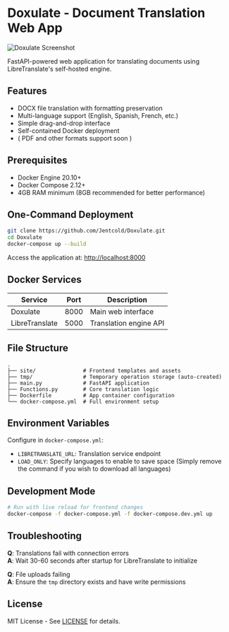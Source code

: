 # Doxulate - Document Translation Web App

![Doxulate Screenshot](![image](https://github.com/user-attachments/assets/c3b1ab11-76d9-4331-ade1-eb44475ec0db)
) 

FastAPI-powered web application for translating documents using LibreTranslate's self-hosted engine.

## Features

- DOCX file translation with formatting preservation 
- Multi-language support (English, Spanish, French, etc.)
- Simple drag-and-drop interface
- Self-contained Docker deployment
- ( PDF and other formats support soon )

## Prerequisites

- Docker Engine 20.10+
- Docker Compose 2.12+
- 4GB RAM minimum (8GB recommended for better performance)

## One-Command Deployment

```bash
git clone https://github.com/Jentcold/Doxulate.git
cd Doxulate
docker-compose up --build
```

Access the application at: [http://localhost:8000](http://localhost:8000)

## Docker Services

| Service | Port | Description |
|---------|------|-------------|
| Doxulate | 8000 | Main web interface |
| LibreTranslate | 5000 | Translation engine API |

## File Structure

```
.
├── site/               # Frontend templates and assets
├── tmp/                # Temporary operation storage (auto-created)
├── main.py             # FastAPI application
├── Functions.py        # Core translation logic
├── Dockerfile          # App container configuration
└── docker-compose.yml  # Full environment setup
```

## Environment Variables

Configure in `docker-compose.yml`:

- `LIBRETRANSLATE_URL`: Translation service endpoint
- `LOAD_ONLY`: Specify languages to enable to save space
  (Simply remove the command if you wish to download all languages)

## Development Mode

```bash
# Run with live reload for frontend changes
docker-compose -f docker-compose.yml -f docker-compose.dev.yml up
```

## Troubleshooting

**Q**: Translations fail with connection errors  
**A**: Wait 30-60 seconds after startup for LibreTranslate to initialize 

**Q**: File uploads failing  
**A**: Ensure the `tmp` directory exists and have write permissions

## License

MIT License - See [LICENSE](LICENSE) for details.
